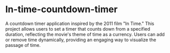 # In-time-countdown-timer
A countdown timer application inspired by the 2011 film "In Time." This project allows users to set a timer that counts down from a specified duration, reflecting the movie's theme of time as a currency. Users can add or remove time dynamically, providing an engaging way to visualize the passage of time.
